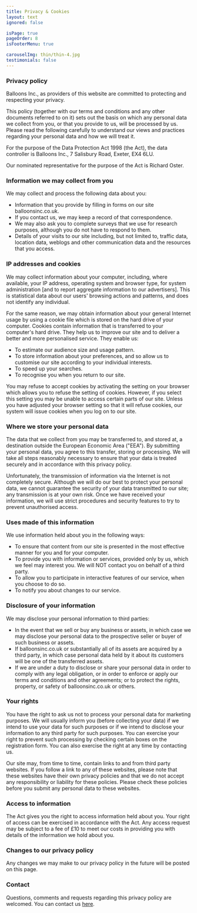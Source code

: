 ```yaml
---
title: Privacy & Cookies
layout: text
ignored: false

isPage: true
pageOrder: 8
isFooterMenu: true

carouselImg: thin/thin-4.jpg
testimonials: false
---
```

### Privacy policy

Balloons Inc., as providers of this website are committed to protecting and respecting your privacy.

This policy (together with our terms and conditions and any other documents referred to on it) sets out the basis on which any personal data we collect from you, or that you provide to us, will be processed by us. Please read the following carefully to understand our views and practices regarding your personal data and how we will treat it.

For the purpose of the Data Protection Act 1998 (the Act), the data controller is Balloons Inc., 7 Salisbury Road, Exeter, EX4 6LU.

Our nominated representative for the purpose of the Act is Richard Oster.

### Information we may collect from you

We may collect and process the following data about you:

- Information that you provide by filling in forms on our site balloonsinc.co.uk.
- If you contact us, we may keep a record of that correspondence.
- We may also ask you to complete surveys that we use for research purposes, although you do not have to respond to them.
- Details of your visits to our site including, but not limited to, traffic data, location data, weblogs and other communication data and the resources that you access.

### IP addresses and cookies

We may collect information about your computer, including, where available, your IP address, operating system and browser type, for system administration [and to report aggregate information to our advertisers]. This is statistical data about our users' browsing actions and patterns, and does not identify any individual.

For the same reason, we may obtain information about your general Internet usage by using a cookie file which is stored on the hard drive of your computer. Cookies contain information that is transferred to your computer's hard drive. They help us to improve our site and to deliver a better and more personalised service. They enable us:

- To estimate our audience size and usage pattern.
- To store information about your preferences, and so allow us to customise our site according to your individual interests.
- To speed up your searches.
- To recognise you when you return to our site.

You may refuse to accept cookies by activating the setting on your browser which allows you to refuse the setting of cookies. However, if you select this setting you may be unable to access certain parts of our site. Unless you have adjusted your browser setting so that it will refuse cookies, our system will issue cookies when you log on to our site.

### Where we store your personal data

The data that we collect from you may be transferred to, and stored at, a destination outside the European Economic Area ("EEA"). By submitting your personal data, you agree to this transfer, storing or processing. We will take all steps reasonably necessary to ensure that your data is treated securely and in accordance with this privacy policy.

Unfortunately, the transmission of information via the Internet is not completely secure. Although we will do our best to protect your personal data, we cannot guarantee the security of your data transmitted to our site; any transmission is at your own risk. Once we have received your information, we will use strict procedures and security features to try to prevent unauthorised access.

### Uses made of this information

We use information held about you in the following ways:

- To ensure that content from our site is presented in the most effective manner for you and for your computer.
- To provide you with information or services, provided only by us, which we feel may interest you. We will NOT contact you on behalf of a third party.
- To allow you to participate in interactive features of our service, when you choose to do so.
- To notify you about changes to our service.

### Disclosure of your information

We may disclose your personal information to third parties:

- In the event that we sell or buy any business or assets, in which case we may disclose your personal data to the prospective seller or buyer of such business or assets.
- If balloonsinc.co.uk or substantially all of its assets are acquired by a third party, in which case personal data held by it about its customers will be one of the transferred assets.
- If we are under a duty to disclose or share your personal data in order to comply with any legal obligation, or in order to enforce or apply our terms and conditions and other agreements; or to protect the rights, property, or safety of balloonsinc.co.uk or others.

### Your rights

You have the right to ask us not to process your personal data for marketing purposes. We will usually inform you (before collecting your data) if we intend to use your data for such purposes or if we intend to disclose your information to any third party for such purposes. You can exercise your right to prevent such processing by checking certain boxes on the registration form. You can also exercise the right at any time by contacting us.

Our site may, from time to time, contain links to and from third party websites. If you follow a link to any of these websites, please note that these websites have their own privacy policies and that we do not accept any responsibility or liability for these policies. Please check these policies before you submit any personal data to these websites.

### Access to information

The Act gives you the right to access information held about you. Your right of access can be exercised in accordance with the Act. Any access request may be subject to a fee of £10 to meet our costs in providing you with details of the information we hold about you.

### Changes to our privacy policy

Any changes we may make to our privacy policy in the future will be posted on this page.

### Contact

Questions, comments and requests regarding this privacy policy are welcomed. You can contact us [here](contact.html).